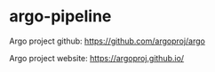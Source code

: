 # argo-pipeline

Argo project github: https://github.com/argoproj/argo

Argo project website: https://argoproj.github.io/

